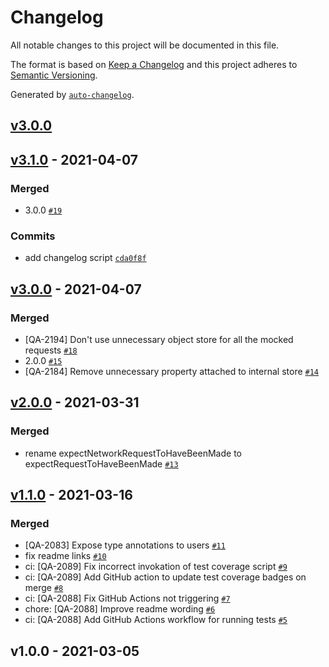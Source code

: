 # Changelog

All notable changes to this project will be documented in this file.

The format is based on [Keep a Changelog](https://keepachangelog.com/en/1.0.0/)
and this project adheres to [Semantic Versioning](https://semver.org/spec/v2.0.0.html).

Generated by [`auto-changelog`](https://github.com/CookPete/auto-changelog).

## [v3.0.0](https://github.com/trayio/mock-inspect/compare/v3.1.0...v3.0.0)

## [v3.1.0](https://github.com/trayio/mock-inspect/compare/v3.0.0...v3.1.0) - 2021-04-07

### Merged

- 3.0.0 [`#19`](https://github.com/trayio/mock-inspect/pull/19)

### Commits

- add changelog script [`cda0f8f`](https://github.com/trayio/mock-inspect/commit/cda0f8fd1be0baf3ce10d6dee1a2f6401462ec8d)

## [v3.0.0](https://github.com/trayio/mock-inspect/compare/v2.0.0...v3.0.0) - 2021-04-07

### Merged

- [QA-2194] Don't use unnecessary object store for all the mocked requests [`#18`](https://github.com/trayio/mock-inspect/pull/18)
- 2.0.0 [`#15`](https://github.com/trayio/mock-inspect/pull/15)
- [QA-2184] Remove unnecessary property attached to internal store [`#14`](https://github.com/trayio/mock-inspect/pull/14)

## [v2.0.0](https://github.com/trayio/mock-inspect/compare/v1.1.0...v2.0.0) - 2021-03-31

### Merged

- rename expectNetworkRequestToHaveBeenMade to expectRequestToHaveBeenMade [`#13`](https://github.com/trayio/mock-inspect/pull/13)

## [v1.1.0](https://github.com/trayio/mock-inspect/compare/v1.0.0...v1.1.0) - 2021-03-16

### Merged

- [QA-2083] Expose type annotations to users [`#11`](https://github.com/trayio/mock-inspect/pull/11)
- fix readme links [`#10`](https://github.com/trayio/mock-inspect/pull/10)
- ci: [QA-2089] Fix incorrect invokation of test coverage script [`#9`](https://github.com/trayio/mock-inspect/pull/9)
- ci: [QA-2089] Add GitHub action to update test coverage badges on merge [`#8`](https://github.com/trayio/mock-inspect/pull/8)
- ci: [QA-2088] Fix GitHub Actions not triggering [`#7`](https://github.com/trayio/mock-inspect/pull/7)
- chore: [QA-2088] Improve readme wording [`#6`](https://github.com/trayio/mock-inspect/pull/6)
- ci: [QA-2088] Add GitHub Actions workflow for running tests [`#5`](https://github.com/trayio/mock-inspect/pull/5)

## v1.0.0 - 2021-03-05
